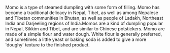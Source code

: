 Momo is a type of steamed dumpling with some form of filling. Momo has become a traditional delicacy in Nepal, Tibet, as well as among Nepalese and Tibetan communities in Bhutan, as well as people of Ladakh, Northeast India and Darjeeling regions of India.Momos are a kind of dumpling popular in Nepal, Sikkim and Tibet, and are similar to Chinese potstickers. Momo are made of a simple flour and water dough. White flour is generally preferred, and sometimes a little yeast or baking soda is added to give a more 'doughy' texture to the finished product.